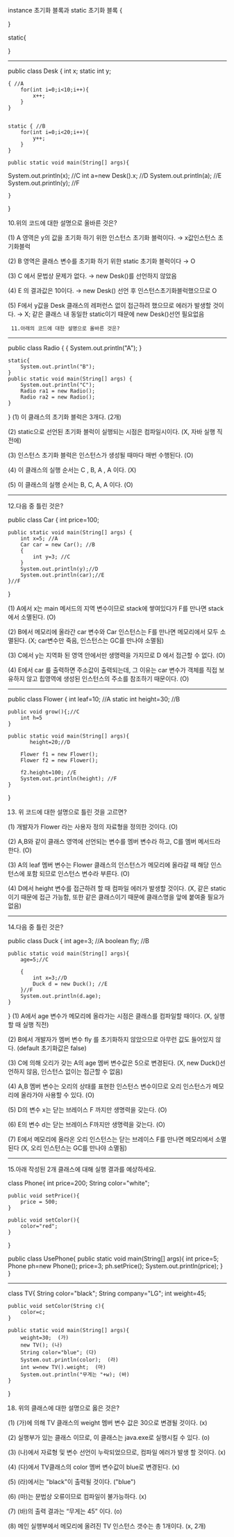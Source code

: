 instance 초기화 블록과 static 초기화 블록
{

} 

static{

}

---------------------------------------------

public class Desk {
	int x;
	static int y;
	
	{ //A
		for(int i=0;i<10;i++){
			x++;
		}
	}
	
	
	static { //B
		for(int i=0;i<20;i++){
			y++;
		}
	}
	                              
	public static void main(String[] args){


System.out.println(x); //C
int a=new Desk().x; //D
		System.out.println(a); //E
		System.out.println(y); //F
		
	}
}

10.위의 코드에 대한 설명으로 올바른 것은?

(1) A 영역은 y의 값을 초기화 하기 위한 인스턴스 초기화 블럭이다. → x값인스턴스 초기화블럭

(2) B 영역은 클래스 변수를 초기화 하기 위한 static 초기화 블럭이다 →  O

(3) C 에서 문법상 문제가 없다. → new Desk()를 선언하지 않았음

(4) E 의 결과값은 10이다. → new Desk() 선언 후 인스턴스초기화블럭했으므로 O

(5) F에서 y값을 Desk 클래스의 레퍼런스 없이 접근하려 했으므로 에러가 발생할
     것이다. → X; 같은 클래스 내 동일한 static이기 때문에 new Desk()선언 필요없음

     11.아래의 코드에 대한 설명으로 올바른 것은?

-----------------------------------------------------------------------------

public class Radio {
	{
		System.out.println("A");
	}

	static{
		System.out.println("B");
	}
	public static void main(String[] args) {
		System.out.println("C");
		Radio ra1 = new Radio();
		Radio ra2 = new Radio();
	}
}
(1) 이 클래스의 초기화 블럭은 3개다. (2개)


(2) static으로 선언된 초기화 블럭이 실행되는 시점은 컴파일시이다. (X, 자바 실행 직전에)


(3) 인스턴스 초기화 블럭은 인스턴스가 생성될 때마다 매번 수행된다. (O)


(4) 이 클래스의 실행 순서는 C , B, A , A 이다. (X)


(5) 이 클래스의 실행 순서는 B, C, A, A 이다. (O)

----------------------------------------------------------------------------------

12.다음 중 틀린 것은?

public class Car {
	int price=100;
	
	public static void main(String[] args) {
		int x=5; //A
		Car car = new Car(); //B
		{
			int y=3; //C
		}
		System.out.println(y);//D
		System.out.println(car);//E
	}//F
}

(1) A에서 x는 main 메서드의 지역 변수이므로 stack에 쌓여있다가 F를 만나면 stack에서 소멸된다. (O)

(2) B에서 메모리에 올라간 car 변수와 Car 인스턴스는 F를 만나면 메모리에서 모두 소멸된다. (X; car변수만 죽음, 인스턴스는 GC를 만나야 소멸됨)

(3) C에서 y는 지역화 된 영역 안에서만 생명력을 가지므로 D 에서 접근할 수 없다. (O)

(4) E에서 car 를 출력하면 주소값이 출력되는데, 그 이유는 car 변수가 객체를 직접 보유하지 않고 힙영역에 생성된 인스턴스의 주소를 참조하기 때문이다. (O)

-------------------------------------------------------------------------------

public class Flower {
	int leaf=10; //A
	static int height=30; //B
	
	public void grow(){;//C
		int h=5
	}
	
	public static void main(String[] args){
	       height=20;//D
		
		Flower f1 = new Flower();
		Flower f2 = new Flower();
		
		f2.height=100; //E 
		System.out.println(height); //F
	}
} 



13. 위 코드에 대한 설명으로 틀린 것을 고르면?

(1) 개발자가 Flower 라는 사용자 정의 자료형을 정의한 것이다. (O)

(2) A,B와 같이 클래스 영역에 선언되는 변수를 멤버 변수라 하고, C를 멤버 메서드라 한다. (O)

(3) A의 leaf 멤버 변수는 Flower 클래스의 인스턴스가 메모리에 올라갈 때 해당 인스턴스에 포함 되므로 인스턴스 변수라 부른다. (O)

(4) D에서 height 변수를 접근하려 할 때 컴파일 에러가 발생할 것이다. (X, 같은 static이기 때문에 접근 가능함, 또한 같은 클래스이기 때문에 클래스명을 앞에 붙여줄 필요가 없음)

------------------------------------------------------------------------------

14.다음 중 틀린 것은?

public class Duck {
	int age=3; //A
	boolean fly; //B
	
	public static void main(String[] args){
		age=5;//C
		
		{
			int x=3;//D
			Duck d = new Duck(); //E
		}//F
		System.out.println(d.age);
	}
}
(1) A에서 age 변수가 메모리에 올라가는 시점은 클래스를 컴파일할 때이다. (X, 실행할 때 실행 직전)


(2) B에서 개발자가 멤버 변수 fly 를 초기화하지 않았으므로 아무런 값도 들어있지 않다. (default 초기화값은 false)


(3) C에 의해 오리가 갖는 A의 age 멤버 변수값은 5으로 변경된다. (X, new Duck()선언하지 않음, 인스턴스 없이는 접근할 수 없음)


(4) A,B 멤버 변수는 오리의 상태를 표현한 인스턴스 변수이므로 오리 인스턴스가 메모리에 올라가야 사용할 수 있다. (O)


(5) D의 변수 x는 닫는 브레이스 F 까지만 생명력을 갖는다. (O)


(6) E의 변수 d는 닫는 브레이스 F까지만 생명력을 갖는다. (O)


(7) E에서 메모리에 올라온 오리 인스턴스는 닫는 브레이스 F를 만나면 메모리에서 소멸된다 (X, 오리 인스턴스는 GC를 만나야 소멸됨)

----------------------------------------------------------------------------

15.아래 작성된 2개 클래스에 대해 실행 결과를 예상하세요.

class Phone{
	int price=200;
	String color="white";

	public void setPrice(){
		price = 500;
	}

	public void setColor(){
		color="red";
	}
}

public class UsePhone{
	public static void main(String[] args){
		int price=5;
		Phone  ph=new Phone();
		price=3;
		ph.setPrice();
		System.out.println(price);
	}
}

---------------------------------------------------------------------


class  TV{
	String color="black";
	String company="LG";
	int weight=45;

	public void setColor(String c){
		color=c;
	}

	public static void main(String[] args){
		weight=30;  (가)  
		new TV(); (나) 
		String color="blue"; (다)
		System.out.println(color);  (라) 
		int w=new TV().weight;  (마)
		System.out.println("무게는 "+w); (바)
	}
}


18. 위의 클래스에 대한 설명으로 옳은 것은?

(1) (가)에 의해 TV 클래스의 weight 멤버 변수 값은 30으로 변경될 것이다. (x)

(2) 실행부가 있는 클래스 이므로, 이 클래스는 java.exe로 실행시킬 수 있다. (o)

(3) (나)에서 자료형 및 변수 선언이 누락되었으므로, 컴파일 에러가 발생 할 것이다. (x)

(4) (다)에서 TV클래스의 color 멤버 변수값이 blue로 변경된다. (x)

(5) (라)에서는 "black"이 출력될 것이다. ("blue")

(6) (마)는 문법상 오류이므로 컴파일이 불가능하다. (x)

(7) (바)의 출력 결과는 “무게는 45” 이다. (o)

(8) 메인 실행부에서 메모리에 올려진 TV 인스턴스 갯수는 총 1개이다. (x, 2개)




